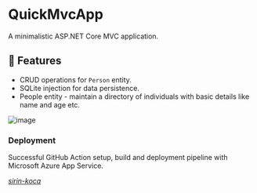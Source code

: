 # QuickMvcApp

A minimalistic ASP.NET Core MVC application.

## 🌟 Features

- CRUD operations for `Person` entity.
- SQLite injection for data persistence.
- People entity - maintain a directory of individuals with basic details like name and age etc.

![image](https://github.com/sirin-koca/QuickMvcApp/assets/89571121/e5ace0aa-62ab-45c1-8144-a201d87780be)

### Deployment
Successful GitHub Action setup, build and deployment pipeline with Microsoft Azure App Service.

[_sirin-koca_](https://github.com/sirin-koca)
